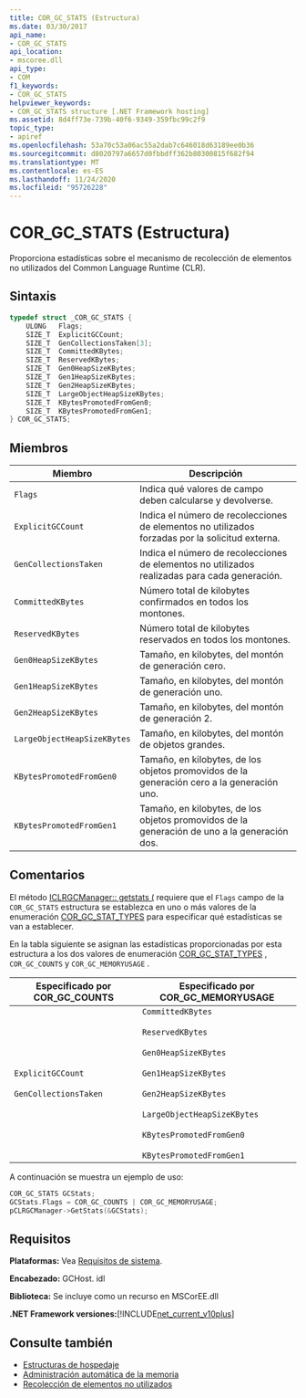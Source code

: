 ```yaml
---
title: COR_GC_STATS (Estructura)
ms.date: 03/30/2017
api_name:
- COR_GC_STATS
api_location:
- mscoree.dll
api_type:
- COM
f1_keywords:
- COR_GC_STATS
helpviewer_keywords:
- COR_GC_STATS structure [.NET Framework hosting]
ms.assetid: 8d4ff73e-739b-40f6-9349-359fbc99c2f9
topic_type:
- apiref
ms.openlocfilehash: 53a70c53a06ac55a2dab7c646018d63189ee0b36
ms.sourcegitcommit: d8020797a6657d0fbbdff362b80300815f682f94
ms.translationtype: MT
ms.contentlocale: es-ES
ms.lasthandoff: 11/24/2020
ms.locfileid: "95726228"
---
```

# <a name="cor_gc_stats-structure"></a>COR_GC_STATS (Estructura)

Proporciona estadísticas sobre el mecanismo de recolección de elementos no utilizados del Common Language Runtime (CLR).  
  
## <a name="syntax"></a>Sintaxis  
  
```cpp  
typedef struct _COR_GC_STATS {  
    ULONG   Flags;
    SIZE_T  ExplicitGCCount;  
    SIZE_T  GenCollectionsTaken[3];  
    SIZE_T  CommittedKBytes;
    SIZE_T  ReservedKBytes;  
    SIZE_T  Gen0HeapSizeKBytes;  
    SIZE_T  Gen1HeapSizeKBytes;  
    SIZE_T  Gen2HeapSizeKBytes;  
    SIZE_T  LargeObjectHeapSizeKBytes;  
    SIZE_T  KBytesPromotedFromGen0;  
    SIZE_T  KBytesPromotedFromGen1;  
} COR_GC_STATS;  
```  
  
## <a name="members"></a>Miembros  
  
|Miembro|Descripción|  
|------------|-----------------|  
|`Flags`|Indica qué valores de campo deben calcularse y devolverse.|  
|`ExplicitGCCount`|Indica el número de recolecciones de elementos no utilizados forzadas por la solicitud externa.|  
|`GenCollectionsTaken`|Indica el número de recolecciones de elementos no utilizados realizadas para cada generación.|  
|`CommittedKBytes`|Número total de kilobytes confirmados en todos los montones.|  
|`ReservedKBytes`|Número total de kilobytes reservados en todos los montones.|  
|`Gen0HeapSizeKBytes`|Tamaño, en kilobytes, del montón de generación cero.|  
|`Gen1HeapSizeKBytes`|Tamaño, en kilobytes, del montón de generación uno.|  
|`Gen2HeapSizeKBytes`|Tamaño, en kilobytes, del montón de generación 2.|  
|`LargeObjectHeapSizeKBytes`|Tamaño, en kilobytes, del montón de objetos grandes.|  
|`KBytesPromotedFromGen0`|Tamaño, en kilobytes, de los objetos promovidos de la generación cero a la generación uno.|  
|`KBytesPromotedFromGen1`|Tamaño, en kilobytes, de los objetos promovidos de la generación de uno a la generación dos.|  
  
## <a name="remarks"></a>Comentarios  

 El método [ICLRGCManager:: getstats (](iclrgcmanager-getstats-method.md) requiere que el `Flags` campo de la `COR_GC_STATS` estructura se establezca en uno o más valores de la enumeración [COR_GC_STAT_TYPES](cor-gc-stat-types-enumeration.md) para especificar qué estadísticas se van a establecer.  
  
 En la tabla siguiente se asignan las estadísticas proporcionadas por esta estructura a los dos valores de enumeración [COR_GC_STAT_TYPES](cor-gc-stat-types-enumeration.md) , `COR_GC_COUNTS` y `COR_GC_MEMORYUSAGE` .  
  
|Especificado por COR_GC_COUNTS|Especificado por COR_GC_MEMORYUSAGE|  
|----------------------------------|---------------------------------------|  
|`ExplicitGCCount`<br /><br /> `GenCollectionsTaken`|`CommittedKBytes`<br /><br /> `ReservedKBytes`<br /><br /> `Gen0HeapSizeKBytes`<br /><br /> `Gen1HeapSizeKBytes`<br /><br /> `Gen2HeapSizeKBytes`<br /><br /> `LargeObjectHeapSizeKBytes`<br /><br /> `KBytesPromotedFromGen0`<br /><br /> `KBytesPromotedFromGen1`|  
  
 A continuación se muestra un ejemplo de uso:  
  
```cpp  
COR_GC_STATS GCStats;  
GCStats.Flags = COR_GC_COUNTS | COR_GC_MEMORYUSAGE;  
pCLRGCManager->GetStats(&GCStats);  
```  
  
## <a name="requirements"></a>Requisitos  

 **Plataformas:** Vea [Requisitos de sistema](../../get-started/system-requirements.md).  
  
 **Encabezado:** GCHost. idl  
  
 **Biblioteca:** Se incluye como un recurso en MSCorEE.dll  
  
 **.NET Framework versiones:**[!INCLUDE[net_current_v10plus](../../../../includes/net-current-v10plus-md.md)]  
  
## <a name="see-also"></a>Consulte también

- [Estructuras de hospedaje](hosting-structures.md)
- [Administración automática de la memoria](../../../standard/automatic-memory-management.md)
- [Recolección de elementos no utilizados](../../../standard/garbage-collection/index.md)
